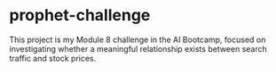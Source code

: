 # prophet-challenge
This project is my Module 8 challenge in the AI Bootcamp, focused on investigating whether a meaningful relationship exists between search traffic and stock prices.
